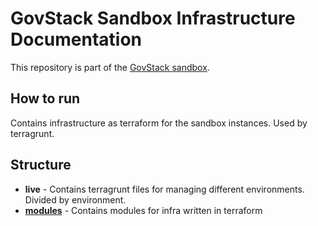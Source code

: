 # GovStack Sandbox Infrastructure Documentation 

This repository is part of the [GovStack sandbox](https://github.com/GovStackWorkingGroup/sandbox).

## How to run

Contains infrastructure as terraform for the sandbox instances. Used by terragrunt.

## Structure
+ **live** - Contains terragrunt files for managing different environments. Divided by environment.
+ **[modules](./2-modules.md)** - Contains modules for infra written in terraform